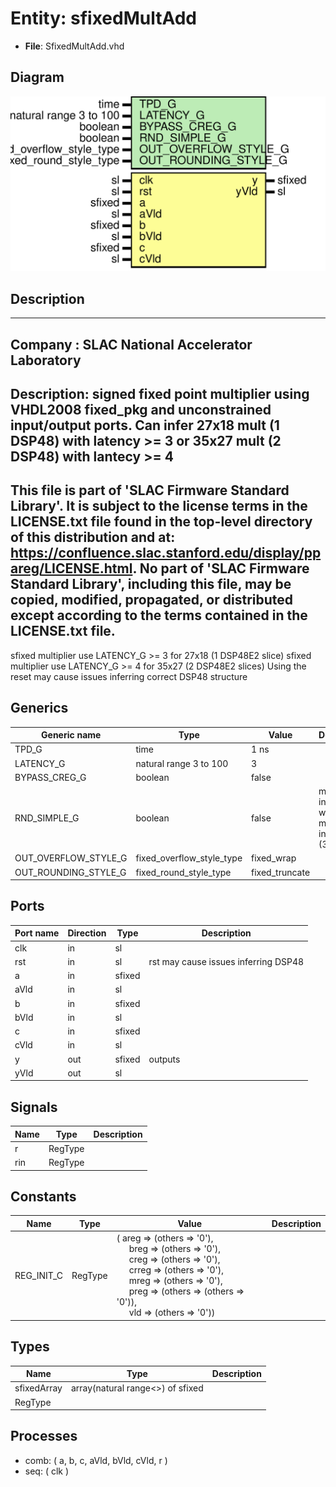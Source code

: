 # Entity: sfixedMultAdd

- **File**: SfixedMultAdd.vhd
## Diagram

![Diagram](SfixedMultAdd.svg "Diagram")
## Description

-----------------------------------------------------------------------------
 Company    : SLAC National Accelerator Laboratory
-----------------------------------------------------------------------------
 Description: signed fixed point multiplier using VHDL2008 fixed_pkg and
              unconstrained input/output ports.  Can infer 27x18 mult
              (1 DSP48) with latency >= 3 or 35x27 mult (2 DSP48) with
              lantecy >= 4
-----------------------------------------------------------------------------
 This file is part of 'SLAC Firmware Standard Library'.
 It is subject to the license terms in the LICENSE.txt file found in the
 top-level directory of this distribution and at:
    https://confluence.slac.stanford.edu/display/ppareg/LICENSE.html.
 No part of 'SLAC Firmware Standard Library', including this file,
 may be copied, modified, propagated, or distributed except according to
 the terms contained in the LICENSE.txt file.
-----------------------------------------------------------------------------
 sfixed multiplier use LATENCY_G >= 3 for 27x18 (1 DSP48E2 slice)
 sfixed multiplier use LATENCY_G >= 4 for 35x27 (2 DSP48E2 slices)
 Using the reset may cause issues inferring correct DSP48 structure
## Generics

| Generic name         | Type                      | Value          | Description                                      |
| -------------------- | ------------------------- | -------------- | ------------------------------------------------ |
| TPD_G                | time                      | 1 ns           |                                                  |
| LATENCY_G            | natural range 3 to 100    | 3              |                                                  |
| BYPASS_CREG_G        | boolean                   | false          |                                                  |
| RND_SIMPLE_G         | boolean                   | false          |  may interfere with large mult inference (35x27) |
| OUT_OVERFLOW_STYLE_G | fixed_overflow_style_type | fixed_wrap     |                                                  |
| OUT_ROUNDING_STYLE_G | fixed_round_style_type    | fixed_truncate |                                                  |
## Ports

| Port name | Direction | Type   | Description                          |
| --------- | --------- | ------ | ------------------------------------ |
| clk       | in        | sl     |                                      |
| rst       | in        | sl     | rst may cause issues inferring DSP48 |
| a         | in        | sfixed |                                      |
| aVld      | in        | sl     |                                      |
| b         | in        | sfixed |                                      |
| bVld      | in        | sl     |                                      |
| c         | in        | sfixed |                                      |
| cVld      | in        | sl     |                                      |
| y         | out       | sfixed | outputs                              |
| yVld      | out       | sl     |                                      |
## Signals

| Name | Type    | Description |
| ---- | ------- | ----------- |
| r    | RegType |             |
| rin  | RegType |             |
## Constants

| Name       | Type    | Value                                                                                                                                                                                                                                                                                                                                                                                                                                                                         | Description |
| ---------- | ------- | ----------------------------------------------------------------------------------------------------------------------------------------------------------------------------------------------------------------------------------------------------------------------------------------------------------------------------------------------------------------------------------------------------------------------------------------------------------------------------- | ----------- |
| REG_INIT_C | RegType |  (       areg   => (others => '0'),<br><span style="padding-left:20px">       breg   => (others => '0'),<br><span style="padding-left:20px">       creg   => (others => '0'),<br><span style="padding-left:20px">       crreg  => (others => '0'),<br><span style="padding-left:20px">       mreg   => (others => '0'),<br><span style="padding-left:20px">       preg   => (others => (others => '0')),<br><span style="padding-left:20px">       vld    => (others => '0')) |             |
## Types

| Name        | Type                              | Description |
| ----------- | --------------------------------- | ----------- |
| sfixedArray | array(natural range<>) of sfixed  |             |
| RegType     |                                   |             |
## Processes
- comb: ( a, b, c, aVld, bVld, cVld, r )
- seq: ( clk )
